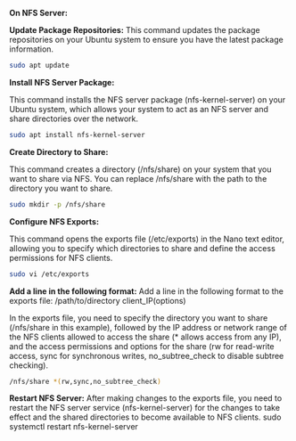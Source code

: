 **On NFS Server:**

**Update Package Repositories:**
This command updates the package repositories on your Ubuntu system to ensure you have the latest package information.

```bash
sudo apt update
```
**Install NFS Server Package:**

This command installs the NFS server package (nfs-kernel-server) on your Ubuntu system, which allows your system to act as an NFS server and share directories over the network.
```bash
sudo apt install nfs-kernel-server
```
**Create Directory to Share:**

This command creates a directory (/nfs/share) on your system that you want to share via NFS. You can replace /nfs/share with the path to the directory you want to share.

```bash
sudo mkdir -p /nfs/share
```
**Configure NFS Exports:**

This command opens the exports file (/etc/exports) in the Nano text editor, allowing you to specify which directories to share and define the access permissions for NFS clients.

```bash
sudo vi /etc/exports
```

**Add a line in the following format:**
Add a line in the following format to the exports file:
/path/to/directory client_IP(options)

 In the exports file, you need to specify the directory you want to share (/nfs/share in this example), followed by the IP address or network range of the NFS clients allowed to access the share (* allows access from any IP), and the access permissions and options for the share (rw for read-write access, sync for synchronous writes, no_subtree_check to disable subtree checking).
```bash
/nfs/share *(rw,sync,no_subtree_check)
```
**Restart NFS Server:**
After making changes to the exports file, you need to restart the NFS server service (nfs-kernel-server) for the changes to take effect and the shared directories to become available to NFS clients.
sudo systemctl restart nfs-kernel-server


